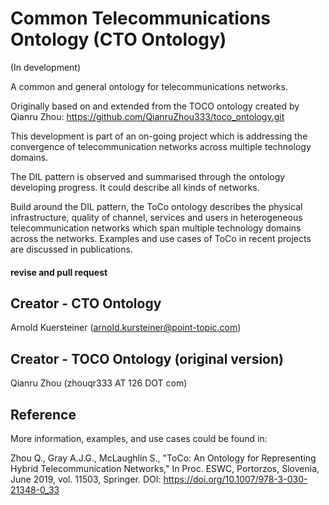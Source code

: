 # Common Telecommunications Ontology (CTO Ontology)
(In development)

A common and general ontology for telecommunications networks. 

Originally based on and extended from the TOCO ontology created by Qianru Zhou: https://github.com/QianruZhou333/toco_ontology.git

This development is part of an on-going project which is addressing the convergence of telecommunication networks across multiple technology domains. 

The DIL pattern is observed and summarised through the ontology developing progress. It could describe all kinds of networks. 

Build around the DIL pattern, the ToCo ontology describes the physical infrastructure, quality of channel, services and users in heterogeneous telecommunication networks which span multiple technology domains across the networks. Examples and use cases of ToCo in recent projects are discussed in publications.

####  revise and pull request

## Creator - CTO Ontology
Arnold Kuersteiner (arnold.kursteiner@point-topic.com)

## Creator - TOCO Ontology (original version)
Qianru Zhou (zhouqr333 AT 126 DOT com)

## Reference
More information, examples, and use cases could be found in:

Zhou Q., Gray A.J.G., McLaughlin S., "ToCo: An Ontology for Representing Hybrid Telecommunication Networks," In Proc. ESWC, Portorzos, Slovenia, June 2019, vol. 11503, Springer. DOI: https://doi.org/10.1007/978-3-030-21348-0_33 
